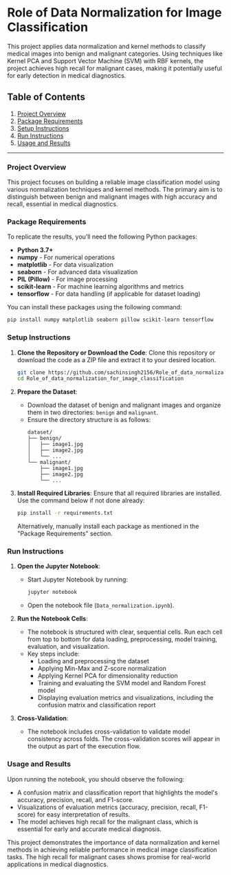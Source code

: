 # Role of Data Normalization for Image Classification 

This project applies data normalization and kernel methods to classify medical images into benign and malignant categories. Using techniques like Kernel PCA and Support Vector Machine (SVM) with RBF kernels, the project achieves high recall for malignant cases, making it potentially useful for early detection in medical diagnostics.

## Table of Contents
1. [Project Overview](#project-overview)
2. [Package Requirements](#package-requirements)
3. [Setup Instructions](#setup-instructions)
4. [Run Instructions](#run-instructions)
5. [Usage and Results](#usage-and-results)

---

### Project Overview
This project focuses on building a reliable image classification model using various normalization techniques and kernel methods. The primary aim is to distinguish between benign and malignant images with high accuracy and recall, essential in medical diagnostics.

### Package Requirements

To replicate the results, you’ll need the following Python packages:

- **Python 3.7+**
- **numpy** - For numerical operations
- **matplotlib** - For data visualization
- **seaborn** - For advanced data visualization
- **PIL (Pillow)** - For image processing
- **scikit-learn** - For machine learning algorithms and metrics
- **tensorflow** - For data handling (if applicable for dataset loading)

You can install these packages using the following command:

```bash
pip install numpy matplotlib seaborn pillow scikit-learn tensorflow
```

### Setup Instructions

1. **Clone the Repository or Download the Code**:
   Clone this repository or download the code as a ZIP file and extract it to your desired location.

   ```bash
   git clone https://github.com/sachinsingh2156/Role_of_data_normalization_for_image_classification.git
   cd Role_of_data_normalization_for_image_classification
   ```

2. **Prepare the Dataset**:
   - Download the dataset of benign and malignant images and organize them in two directories: `benign` and `malignant`.
   - Ensure the directory structure is as follows:
     ```
     dataset/
     ├── benign/
     │   ├── image1.jpg
     │   ├── image2.jpg
     │   └── ...
     └── malignant/
         ├── image1.jpg
         ├── image2.jpg
         └── ...
     ```

3. **Install Required Libraries**:
   Ensure that all required libraries are installed. Use the command below if not done already:

   ```bash
   pip install -r requirements.txt
   ```

   Alternatively, manually install each package as mentioned in the "Package Requirements" section.

### Run Instructions

1. **Open the Jupyter Notebook**:
   - Start Jupyter Notebook by running:
     ```bash
     jupyter notebook
     ```
   - Open the notebook file (`Data_normalization.ipynb`).

2. **Run the Notebook Cells**:
   - The notebook is structured with clear, sequential cells. Run each cell from top to bottom for data loading, preprocessing, model training, evaluation, and visualization.
   - Key steps include:
     - Loading and preprocessing the dataset
     - Applying Min-Max and Z-score normalization
     - Applying Kernel PCA for dimensionality reduction
     - Training and evaluating the SVM model and Random Forest model
     - Displaying evaluation metrics and visualizations, including the confusion matrix and classification report

3. **Cross-Validation**:
   - The notebook includes cross-validation to validate model consistency across folds. The cross-validation scores will appear in the output as part of the execution flow.

### Usage and Results

Upon running the notebook, you should observe the following:
- A confusion matrix and classification report that highlights the model's accuracy, precision, recall, and F1-score.
- Visualizations of evaluation metrics (accuracy, precision, recall, F1-score) for easy interpretation of results.
- The model achieves high recall for the malignant class, which is essential for early and accurate medical diagnosis.

This project demonstrates the importance of data normalization and kernel methods in achieving reliable performance in medical image classification tasks. The high recall for malignant cases shows promise for real-world applications in medical diagnostics.

